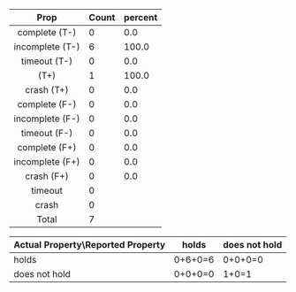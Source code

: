 
| Prop | Count | percent |
|:----:|:------|:--|
|complete   (T-)|0| 0.0 |
|incomplete (T-)|6|100.0 |
|timeout    (T-)|0|0.0 |
|           (T+)|1|100.0 |
|crash      (T+)|0|0.0 |
|complete   (F-)|0|0.0 |
|incomplete (F-)|0|0.0 |
|timeout    (F-)|0|0.0 |
|complete   (F+)|0|0.0 |
|incomplete (F+)|0|0.0 |
|crash      (F+)|0|0.0 |
|timeout        |0|
|crash          |0|
|Total          |7|

| Actual Property\Reported Property | holds | does not hold |
|------------------------------------|-------|---------------|
| holds | 0+6+0=6 | 0+0+0=0 |
| does not hold | 0+0+0=0 | 1+0=1 |

